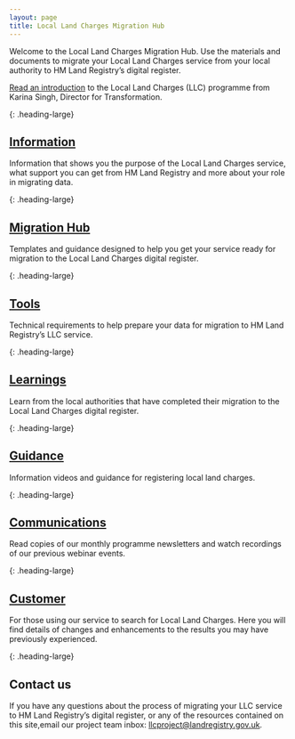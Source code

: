 ```yaml
---
layout: page
title: Local Land Charges Migration Hub
---
```


Welcome to the Local Land Charges Migration Hub. Use the materials and documents to migrate your Local Land Charges service from your local authority to HM Land Registry’s digital register. 

<a href='files/Index/Introduction%20from%20Karina%20Singh%20%20Transformation%20Director%20at%20HM%20Land%20Registry.odt' onclick='linkClicked()'>Read an introduction</a> to the Local Land Charges (LLC) programme from Karina Singh, Director for Transformation.

{: .heading-large}
<h2><a href='info'>Information</a></h2>

Information that shows you the purpose of the Local Land Charges service, what support you can get from HM Land Registry and more about your role in migrating data.

{: .heading-large}
<h2><a href='migration'>Migration Hub</a></h2>

Templates and guidance designed to help you get your service ready for migration to the Local Land Charges digital register. 

{: .heading-large}
<h2><a href='tools'>Tools</a></h2>

Technical requirements to help prepare your data for migration to HM Land Registry’s LLC service.

{: .heading-large}
<h2><a href='key-learnings'>Learnings</a></h2>

Learn from the local authorities that have completed their migration to the Local Land Charges digital register. 

{: .heading-large}
<h2><a href='guidance'>Guidance</a></h2>

Information videos and guidance for registering local land charges.

{: .heading-large}
<h2><a href='communications'>Communications</a></h2>

Read copies of our monthly programme newsletters and watch recordings of our previous webinar events. 

{: .heading-large}
<h2><a href='customer'>Customer</a></h2>

For those using our service to search for Local Land Charges. Here you will find details of changes and enhancements to the results you may have previously experienced. 

{: .heading-large}
<h2>Contact us</h2>

If you have any questions about the process of migrating your LLC service to HM Land Registry’s digital register, or any of the resources contained on this site,email our project team inbox: <a href='mailto:llcproject@landregistry.gov.uk'>llcproject@landregistry.gov.uk</a>.
